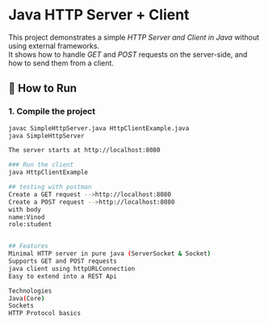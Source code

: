 # Java HTTP Server + Client

This project demonstrates a simple *HTTP Server and Client in Java* without using external frameworks.  
It shows how to handle *GET* and *POST* requests on the server-side, and how to send them from a client.

## 🚀 How to Run

### 1. Compile the project
```bash
javac SimpleHttpServer.java HttpClientExample.java
java SimpleHttpServer

The server starts at http://localhost:8080

### Run the client
java HttpClientExample

## testing with postman
Create a GET request -->http://localhost:8080
Create a POST request -->http://localhost:8080
with body
name:Vinod
role:student


## Features
Minimal HTTP server in pure java (ServerSocket & Socket)
Supports GET and POST requests
java client using httpURLConnection
Easy to extend into a REST Api

Technologies
Java(Core)
Sockets
HTTP Protocol basics
